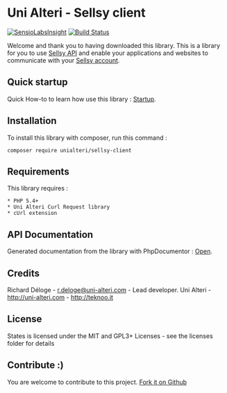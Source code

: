 Uni Alteri - Sellsy client
==========================

[![SensioLabsInsight](https://insight.sensiolabs.com/projects/1289caed-a0a8-4610-b3f2-8577bdc81153/big.png)](https://insight.sensiolabs.com/projects/1289caed-a0a8-4610-b3f2-8577bdc81153) [![Build Status](https://travis-ci.org/UniAlteri/sellsy-client.svg?branch=master)](https://travis-ci.org/UniAlteri/sellsy-client)

Welcome and thank you to having downloaded this library.  This is a library for you to use 
[Sellsy API](http://api.sellsy.com/) and enable your applications and websites to communicate with 
your [Sellsy account](http://sellsy.com/).

Quick startup
-------------
Quick How-to to learn how use this library : [Startup](docs/quick-startup.md).

Installation
------------
To install this library with composer, run this command :

    composer require unialteri/sellsy-client

Requirements
------------
This library requires :

    * PHP 5.4+
    * Uni Alteri Curl Request library
    * cUrl extension

API Documentation
-----------------
Generated documentation from the library with PhpDocumentor : [Open](https://cdn.rawgit.com/UniAlteri/sellsy-client/master/docs/api/index.html).

Credits
-------
Richard Déloge - <r.deloge@uni-alteri.com> - Lead developer.
Uni Alteri - <http://uni-alteri.com> - <http://teknoo.it>

License
-------
States is licensed under the MIT and GPL3+ Licenses - see the licenses folder for details

Contribute :)
-------------

You are welcome to contribute to this project. [Fork it on Github](CONTRIBUTING.md)
